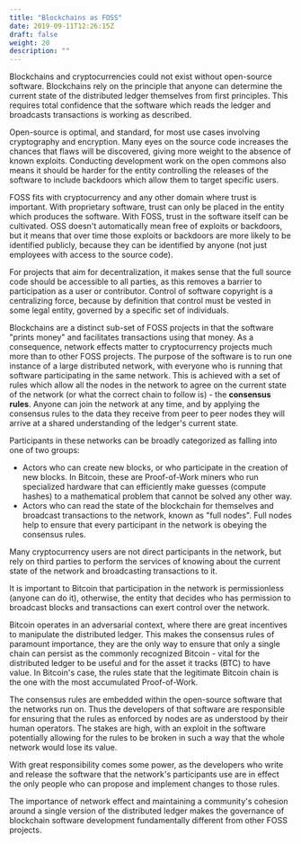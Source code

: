 ```yaml
---
title: "Blockchains as FOSS"
date: 2019-09-11T12:26:15Z
draft: false
weight: 20
description: ""
---
```



Blockchains and cryptocurrencies could not exist without open-source software. Blockchains rely on the principle that anyone can determine the current state of the distributed ledger themselves from first principles. This requires total confidence that the software which reads the ledger and broadcasts transactions is working as described. 

Open-source is optimal, and standard, for most use cases involving cryptography and encryption. Many eyes on the source code increases the chances that flaws will be discovered, giving more weight to the absence of known exploits. Conducting development work on the open commons also means it should be harder for the entity controlling the releases of the software to include backdoors which allow them to target specific users.

FOSS fits with cryptocurrency and any other domain where trust is important. With proprietary software, trust can only be placed in the entity which produces the software. With FOSS, trust in the software itself can be cultivated. OSS doesn't automatically mean free of exploits or backdoors, but it means that over time those exploits or backdoors are more likely to be identified publicly, because they can be identified by anyone (not just employees with access to the source code).  

For projects that aim for decentralization, it makes sense that the full source code should be accessible to all parties, as this removes a barrier to participation as a user or contributor. Control of software copyright is a centralizing force, because by definition that control must be vested in some legal entity, governed by a specific set of individuals. 

Blockchains are a distinct sub-set of FOSS projects in that the software "prints money" and facilitates transactions using that money. As a consequence, network effects matter to cryptocurrency projects much more than to other FOSS projects. The purpose of the software is to run one instance of a large distributed network, with everyone who is running that software participating in the same network. This is achieved with a set of rules which allow all the nodes in the network to agree on the current state of the network (or what the correct chain to follow is) - the **consensus rules**. Anyone can join the network at any time, and by applying the consensus rules to the data they receive from peer to peer nodes they will arrive at a shared understanding of the ledger's current state. 

Participants in these networks can be broadly categorized as falling into one of two groups: 

* Actors who can create new blocks, or who participate in the creation of new blocks. In Bitcoin, these are Proof-of-Work miners who run specialized hardware that can efficiently make guesses (compute hashes) to a mathematical problem that cannot be solved any other way. 
* Actors who can read the state of the blockchain for themselves and broadcast transactions to the network, known as "full nodes". Full nodes help to ensure that every participant in the network is obeying the consensus rules.

Many cryptocurrency users are not direct participants in the network, but rely on third parties to perform the services of knowing about the current state of the network and broadcasting transactions to it.

It is important to Bitcoin that participation in the network is permissionless (anyone can do it), otherwise, the entity that decides who has permission to broadcast blocks and transactions can exert control over the network. 

Bitcoin operates in an adversarial context, where there are great incentives to manipulate the distributed ledger. This makes the consensus rules of paramount importance, they are the only way to ensure that only a single chain can persist as the commonly recognized Bitcoin - vital for the distributed ledger to be useful and for the asset it tracks (BTC) to have value. In Bitcoin's case, the rules state that the legitimate Bitcoin chain is the one with the most accumulated Proof-of-Work.

The consensus rules are embedded within the open-source software that the networks run on. Thus the developers of that software are responsible for ensuring that the rules as enforced by nodes are as understood by their human operators. The stakes are high, with an exploit in the software potentially allowing for the rules to be broken in such a way that the whole network would lose its value. 

With great responsibility comes some power, as the developers who write and release the software that the network's participants use are in effect the only people who can propose and implement changes to those rules.

The importance of network effect and maintaining a community's cohesion around a single version of the distributed ledger makes the governance of blockchain software development fundamentally different from other FOSS projects.
